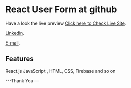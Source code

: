 # React User Form at github

Have a look the live preview [Click here to Check Live Site](https://stellular-sunflower-fbff2b.netlify.app/).

[Linkedin](https://www.linkedin.com/in/kongkon-biswas-a2374314a/).

[E-mail](kongkonbiswas3241@gmail.com).

## Features
React.js
JavaScript ,
HTML,
CSS,
Firebase
and so on

---Thank You---